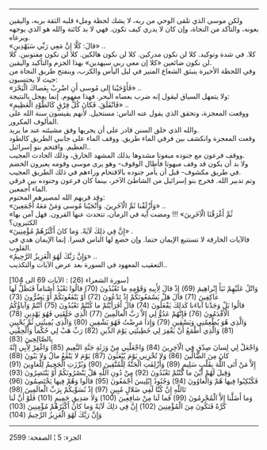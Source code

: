 ------------------------------------------------------------------------

ولكن موسى الذي تلقى الوحي من ربه، لا يشك لحظة وملء قلبه الثقة بربه،
واليقين بعونه، والتأكد من النجاة، وإن كان لا يدري كيف تكون. فهي لا بد
كائنة والله هو الذي يوجهه ويرعاه.  
«قالَ: كَلَّا إِنَّ مَعِي رَبِّي سَيَهْدِينِ» ..  
كلا. في شدة وتوكيد. كلا لن نكون مدركين. كلا لن نكون هالكين. كلا لن نكون
مفتونين. كلا لن نكون ضائعين «كلا إن معي ربي سيهدين» بهذا الجزم والتأكيد
واليقين.  
وفي اللحظة الأخيرة ينبثق الشعاع المنير في ليل اليأس والكرب، وينفتح طريق
النجاة من حيث لا يحتسبون:  
«فَأَوْحَيْنا إِلى مُوسى أَنِ اضْرِبْ بِعَصاكَ الْبَحْرَ» ..  
ولا يتمهل السياق ليقول إنه ضرب بعصاه البحر. فهذا مفهوم. إنما يعجل
بالنتيجة:  
«فَانْفَلَقَ. فَكانَ كُلُّ فِرْقٍ كَالطَّوْدِ الْعَظِيمِ» ..  
ووقعت المعجزة، وتحقق الذي يقول عنه الناس: مستحيل. لأنهم يقيسون سنة الله
على المألوف المكرور.  
والله الذي خلق السنن قادر على أن يجريها وفق مشيئته عند ما يريد.  
وقعت المعجزة وانكشف بين فرقي الماء طريق. ووقف الماء على جانبي الطريق
كالطود العظيم. واقتحم بنو إسرائيل..  
ووقف فرعون مع جنوده مبغوتا مشدوها بذلك المشهد الخارق، وذلك الحادث
العجيب.  
ولا بد أن يكون قد وقف مبهوتا فأطال الوقوف- وهو يرى موسى وقومه يعبرون
الخضم في طريق مكشوف- قبل أن يأمر جنوده بالاقتحام وراءهم في ذلك الطريق
العجيب.  
وتم تدبير الله. فخرج بنو إسرائيل من الشاطئ الآخر، بينما كان فرعون وجنوده
بين فرقي الماء أجمعين.  
وقد قربهم الله لمصيرهم المحتوم:  
«وَأَزْلَفْنا ثَمَّ الْآخَرِينَ. وَأَنْجَيْنا مُوسى وَمَنْ مَعَهُ أَجْمَعِينَ» ..  
«ثُمَّ أَغْرَقْنَا الْآخَرِينَ» !!! ومضت آية في الزمان، تتحدث عنها القرون. فهل آمن
بها الكثيرون؟  
«إِنَّ فِي ذلِكَ لَآيَةً. وَما كانَ أَكْثَرُهُمْ مُؤْمِنِينَ» .  
فالآيات الخارقة لا تستتبع الإيمان حتما. وإن خضع لها الناس قسرا. إنما
الإيمان هدي في القلوب.  
«وَإِنَّ رَبَّكَ لَهُوَ الْعَزِيزُ الرَّحِيمُ» ..  
التعقيب المعهود في السورة بعد عرض الآيات والتكذيب..  
  
\[سورة الشعراء (26) : الآيات 69 الى 104\]  
وَاتْلُ عَلَيْهِمْ نَبَأَ إِبْراهِيمَ (69) إِذْ قالَ لِأَبِيهِ وَقَوْمِهِ ما تَعْبُدُونَ (70) قالُوا نَعْبُدُ
أَصْناماً فَنَظَلُّ لَها عاكِفِينَ (71) قالَ هَلْ يَسْمَعُونَكُمْ إِذْ تَدْعُونَ (72) أَوْ يَنْفَعُونَكُمْ أَوْ
يَضُرُّونَ (73)  
قالُوا بَلْ وَجَدْنا آباءَنا كَذلِكَ يَفْعَلُونَ (74) قالَ أَفَرَأَيْتُمْ ما كُنْتُمْ تَعْبُدُونَ (75)
أَنْتُمْ وَآباؤُكُمُ الْأَقْدَمُونَ (76) فَإِنَّهُمْ عَدُوٌّ لِي إِلاَّ رَبَّ الْعالَمِينَ (77) الَّذِي خَلَقَنِي
فَهُوَ يَهْدِينِ (78)  
وَالَّذِي هُوَ يُطْعِمُنِي وَيَسْقِينِ (79) وَإِذا مَرِضْتُ فَهُوَ يَشْفِينِ (80) وَالَّذِي يُمِيتُنِي ثُمَّ
يُحْيِينِ (81) وَالَّذِي أَطْمَعُ أَنْ يَغْفِرَ لِي خَطِيئَتِي يَوْمَ الدِّينِ (82) رَبِّ هَبْ لِي حُكْماً
وَأَلْحِقْنِي بِالصَّالِحِينَ (83)  
وَاجْعَلْ لِي لِسانَ صِدْقٍ فِي الْآخِرِينَ (84) وَاجْعَلْنِي مِنْ وَرَثَةِ جَنَّةِ النَّعِيمِ (85) وَاغْفِرْ
لِأَبِي إِنَّهُ كانَ مِنَ الضَّالِّينَ (86) وَلا تُخْزِنِي يَوْمَ يُبْعَثُونَ (87) يَوْمَ لا يَنْفَعُ مالٌ
وَلا بَنُونَ (88)  
إِلاَّ مَنْ أَتَى اللَّهَ بِقَلْبٍ سَلِيمٍ (89) وَأُزْلِفَتِ الْجَنَّةُ لِلْمُتَّقِينَ (90) وَبُرِّزَتِ الْجَحِيمُ
لِلْغاوِينَ (91) وَقِيلَ لَهُمْ أَيْنَ ما كُنْتُمْ تَعْبُدُونَ (92) مِنْ دُونِ اللَّهِ هَلْ يَنْصُرُونَكُمْ أَوْ
يَنْتَصِرُونَ (93)  
فَكُبْكِبُوا فِيها هُمْ وَالْغاوُونَ (94) وَجُنُودُ إِبْلِيسَ أَجْمَعُونَ (95) قالُوا وَهُمْ فِيها
يَخْتَصِمُونَ (96) تَاللَّهِ إِنْ كُنَّا لَفِي ضَلالٍ مُبِينٍ (97) إِذْ نُسَوِّيكُمْ بِرَبِّ الْعالَمِينَ
(98)  
وَما أَضَلَّنا إِلاَّ الْمُجْرِمُونَ (99) فَما لَنا مِنْ شافِعِينَ (100) وَلا صَدِيقٍ حَمِيمٍ (101)
فَلَوْ أَنَّ لَنا كَرَّةً فَنَكُونَ مِنَ الْمُؤْمِنِينَ (102) إِنَّ فِي ذلِكَ لَآيَةً وَما كانَ أَكْثَرُهُمْ
مُؤْمِنِينَ (103)  
وَإِنَّ رَبَّكَ لَهُوَ الْعَزِيزُ الرَّحِيمُ (104)

------------------------------------------------------------------------

الجزء: 5 ¦ الصفحة: 2599
